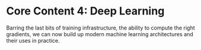 # Core Content 4: Deep Learning

Barring the last bits of training infrastructure, the ability to compute the right gradients, we can now build up modern machine learning architectures and their uses in practice.


```{tableofcontents}
```

